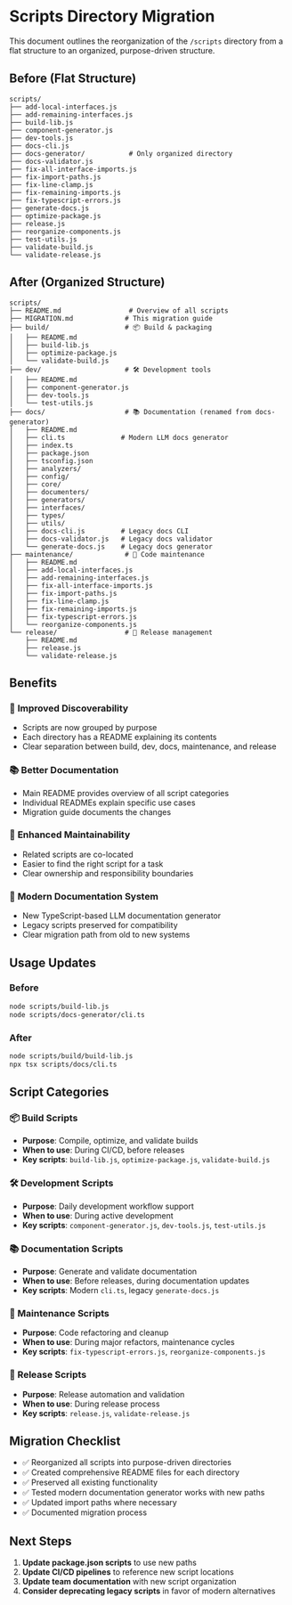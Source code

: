 # Scripts Directory Migration

This document outlines the reorganization of the `/scripts` directory from a flat structure to an organized, purpose-driven structure.

## Before (Flat Structure)

```
scripts/
├── add-local-interfaces.js
├── add-remaining-interfaces.js
├── build-lib.js
├── component-generator.js
├── dev-tools.js
├── docs-cli.js
├── docs-generator/           # Only organized directory
├── docs-validator.js
├── fix-all-interface-imports.js
├── fix-import-paths.js
├── fix-line-clamp.js
├── fix-remaining-imports.js
├── fix-typescript-errors.js
├── generate-docs.js
├── optimize-package.js
├── release.js
├── reorganize-components.js
├── test-utils.js
├── validate-build.js
└── validate-release.js
```

## After (Organized Structure)

```
scripts/
├── README.md                 # Overview of all scripts
├── MIGRATION.md             # This migration guide
├── build/                   # 📦 Build & packaging
│   ├── README.md
│   ├── build-lib.js
│   ├── optimize-package.js
│   └── validate-build.js
├── dev/                     # 🛠️ Development tools
│   ├── README.md
│   ├── component-generator.js
│   ├── dev-tools.js
│   └── test-utils.js
├── docs/                    # 📚 Documentation (renamed from docs-generator)
│   ├── README.md
│   ├── cli.ts              # Modern LLM docs generator
│   ├── index.ts
│   ├── package.json
│   ├── tsconfig.json
│   ├── analyzers/
│   ├── config/
│   ├── core/
│   ├── documenters/
│   ├── generators/
│   ├── interfaces/
│   ├── types/
│   ├── utils/
│   ├── docs-cli.js         # Legacy docs CLI
│   ├── docs-validator.js   # Legacy docs validator
│   └── generate-docs.js    # Legacy docs generator
├── maintenance/             # 🔧 Code maintenance
│   ├── README.md
│   ├── add-local-interfaces.js
│   ├── add-remaining-interfaces.js
│   ├── fix-all-interface-imports.js
│   ├── fix-import-paths.js
│   ├── fix-line-clamp.js
│   ├── fix-remaining-imports.js
│   ├── fix-typescript-errors.js
│   └── reorganize-components.js
└── release/                 # 🚀 Release management
    ├── README.md
    ├── release.js
    └── validate-release.js
```

## Benefits

### 🎯 **Improved Discoverability**

- Scripts are now grouped by purpose
- Each directory has a README explaining its contents
- Clear separation between build, dev, docs, maintenance, and release

### 📚 **Better Documentation**

- Main README provides overview of all script categories
- Individual READMEs explain specific use cases
- Migration guide documents the changes

### 🔧 **Enhanced Maintainability**

- Related scripts are co-located
- Easier to find the right script for a task
- Clear ownership and responsibility boundaries

### 🚀 **Modern Documentation System**

- New TypeScript-based LLM documentation generator
- Legacy scripts preserved for compatibility
- Clear migration path from old to new systems

## Usage Updates

### Before

```bash
node scripts/build-lib.js
node scripts/docs-generator/cli.ts
```

### After

```bash
node scripts/build/build-lib.js
npx tsx scripts/docs/cli.ts
```

## Script Categories

### 📦 Build Scripts

- **Purpose**: Compile, optimize, and validate builds
- **When to use**: During CI/CD, before releases
- **Key scripts**: `build-lib.js`, `optimize-package.js`, `validate-build.js`

### 🛠️ Development Scripts  

- **Purpose**: Daily development workflow support
- **When to use**: During active development
- **Key scripts**: `component-generator.js`, `dev-tools.js`, `test-utils.js`

### 📚 Documentation Scripts

- **Purpose**: Generate and validate documentation
- **When to use**: Before releases, during documentation updates
- **Key scripts**: Modern `cli.ts`, legacy `generate-docs.js`

### 🔧 Maintenance Scripts

- **Purpose**: Code refactoring and cleanup
- **When to use**: During major refactors, maintenance cycles
- **Key scripts**: `fix-typescript-errors.js`, `reorganize-components.js`

### 🚀 Release Scripts

- **Purpose**: Release automation and validation
- **When to use**: During release process
- **Key scripts**: `release.js`, `validate-release.js`

## Migration Checklist

- ✅ Reorganized all scripts into purpose-driven directories
- ✅ Created comprehensive README files for each directory
- ✅ Preserved all existing functionality
- ✅ Tested modern documentation generator works with new paths
- ✅ Updated import paths where necessary
- ✅ Documented migration process

## Next Steps

1. **Update package.json scripts** to use new paths
2. **Update CI/CD pipelines** to reference new script locations
3. **Update team documentation** with new script organization
4. **Consider deprecating legacy scripts** in favor of modern alternatives
